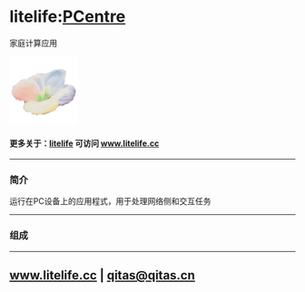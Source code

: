 ﻿# litelife:[PCentre](https://github.com/litfe/PCentre) 
 
家庭计算应用

[![sites](litelife/litelife.png)](http://www.litelife.cc)

#### 更多关于：[litelife](https://github.com/litfe/litelife) 可访问 www.litelife.cc

---

### 简介

运行在PC设备上的应用程式，用于处理网络侧和交互任务

---

### 组成



---

##  www.litelife.cc   |   qitas@qitas.cn
